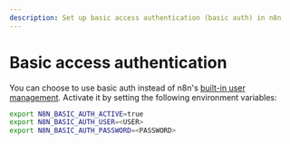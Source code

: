 ```yaml
---
description: Set up basic access authentication (basic auth) in n8n
---
```


# Basic access authentication

You can choose to use basic auth instead of n8n's [built-in user management](/hosting/authentication/user-management/). Activate it by setting the following environment variables:

```bash
export N8N_BASIC_AUTH_ACTIVE=true
export N8N_BASIC_AUTH_USER=<USER>
export N8N_BASIC_AUTH_PASSWORD=<PASSWORD>
```
